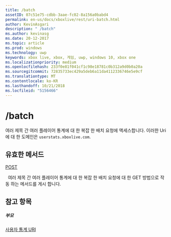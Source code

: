 ```yaml
---
title: /batch
assetID: 07c51e75-cdbb-3aae-fc02-8a156a0babd4
permalink: en-us/docs/xboxlive/rest/uri-batch.html
author: KevinAsgari
description: " /batch"
ms.author: kevinasg
ms.date: 20-12-2017
ms.topic: article
ms.prod: windows
ms.technology: uwp
keywords: xbox live, xbox, 게임, uwp, windows 10, xbox one
ms.localizationpriority: medium
ms.openlocfilehash: 233f0e81f041cf1c98e18781c0b312a9d0b0a20a
ms.sourcegitcommit: 72835733ec429a5deb6a11da4112336746e5e9cf
ms.translationtype: MT
ms.contentlocale: ko-KR
ms.lasthandoff: 10/21/2018
ms.locfileid: "5156466"
---
```

# <a name="batch"></a>/batch
여러 제목 간 여러 플레이어 통계에 대 한 복잡 한 배치 요청에 액세스합니다. 이러한 Uri에 대 한 도메인은 `userstats.xboxlive.com`.
  
<a id="ID4EV"></a>

 
## <a name="valid-methods"></a>유효한 메서드

[POST](uri-batchpost.md)

&nbsp;&nbsp;여러 제목 간 여러 플레이어 통계에 대 한 복잡 한 배치 요청에 대 한 GET 방법으로 작동 하는 메서드를 게시 합니다.
 
<a id="ID4E6"></a>

 
## <a name="see-also"></a>참고 항목
 
<a id="ID4EBB"></a>

 
##### <a name="parent"></a>부모 

[사용자 통계 URI](atoc-reference-userstats.md)

   
